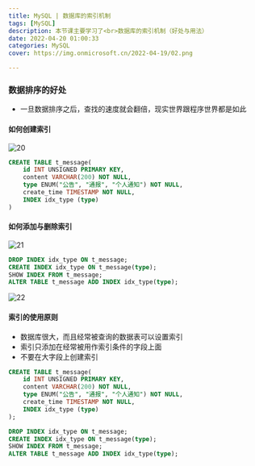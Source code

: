 ```yaml
---
title: MySQL | 数据库的索引机制
tags: [MySQL]
description: 本节课主要学习了<br>数据库的索引机制（好处与用法）
date: 2022-04-20 01:00:33
categories: MySQL
cover: https://img.onmicrosoft.cn/2022-04-19/02.png

---
```


### 数据排序的好处

- 一旦数据排序之后，查找的速度就会翻倍，现实世界跟程序世界都是如此

#### 如何创建索引

![20](https://img.onmicrosoft.cn/2022-04-19/20.png)

```SQL
CREATE TABLE t_message(
	id INT UNSIGNED PRIMARY KEY,
	content VARCHAR(200) NOT NULL,
	type ENUM("公告", "通报", "个人通知") NOT NULL,
	create_time TIMESTAMP NOT NULL,
	INDEX idx_type (type)
)
```

#### 如何添加与删除索引

![21](https://img.onmicrosoft.cn/2022-04-19/21.png)

```SQL
DROP INDEX idx_type ON t_message;
CREATE INDEX idx_type ON t_message(type);
SHOW INDEX FROM t_message;
ALTER TABLE t_message ADD INDEX idx_type(type);
```

![22](https://img.onmicrosoft.cn/2022-04-19/22.png)

#### 索引的使用原则

- 数据库很大，而且经常被查询的数据表可以设置索引
- 索引只添加在经常被用作索引条件的字段上面
- 不要在大字段上创建索引

```SQL
CREATE TABLE t_message(
	id INT UNSIGNED PRIMARY KEY,
	content VARCHAR(200) NOT NULL,
	type ENUM("公告", "通报", "个人通知") NOT NULL,
	create_time TIMESTAMP NOT NULL,
	INDEX idx_type (type)
);

DROP INDEX idx_type ON t_message;
CREATE INDEX idx_type ON t_message(type);
SHOW INDEX FROM t_message;
ALTER TABLE t_message ADD INDEX idx_type(type);
```